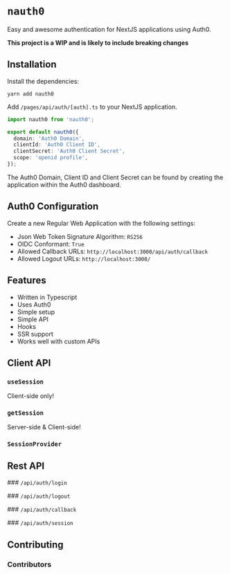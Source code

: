 # `nauth0`

Easy and awesome authentication for NextJS applications using Auth0.

**This project is a WIP and is likely to include breaking changes**

## Installation

Install the dependencies:

```
yarn add nauth0
```

Add `/pages/api/auth/[auth].ts` to your NextJS application.

```ts
import nauth0 from 'nauth0';

export default nauth0({
  domain: 'Auth0 Domain',
  clientId: 'Auth0 Client ID',
  clientSecret: 'Auth0 Client Secret',
  scope: 'openid profile',
});
```

The Auth0 Domain, Client ID and Client Secret can be found by creating the application within the Auth0 dashboard.

## Auth0 Configuration

Create a new Regular Web Application with the following settings:
- Json Web Token Signature Algorithm: `RS256`
- OIDC Conformant: `True`
- Allowed Callback URLs: `http://localhost:3000/api/auth/callback`
- Allowed Logout URLs: `http://localhost:3000/`

## Features

- Written in Typescript
- Uses Auth0
- Simple setup
- Simple API
- Hooks
- SSR support
- Works well with custom APIs

## Client API

### `useSession`

Client-side only!

### `getSession`

Server-side & Client-side!

### `SessionProvider`

## Rest API

### `/api/auth/login`

### `/api/auth/logout`

### `/api/auth/callback`

### `/api/auth/session`

## Contributing

### Contributors
